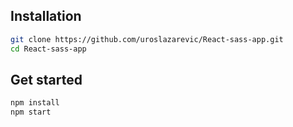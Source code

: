 ## Installation

```bash
git clone https://github.com/uroslazarevic/React-sass-app.git
cd React-sass-app
```

## Get started

```bash
npm install
npm start
```